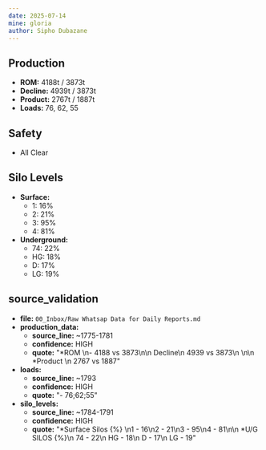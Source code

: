 ```yaml
---
date: 2025-07-14
mine: gloria
author: Sipho Dubazane
---
```


## Production
- **ROM:** 4188t / 3873t
- **Decline:** 4939t / 3873t
- **Product:** 2767t / 1887t
- **Loads:** 76, 62, 55

## Safety
- All Clear

## Silo Levels
- **Surface:**
    - 1: 16%
    - 2: 21%
    - 3: 95%
    - 4: 81%
- **Underground:**
    - 74: 22%
    - HG: 18%
    - D: 17%
    - LG: 19%

## source_validation
- **file:** `00_Inbox/Raw Whatsap Data for Daily Reports.md`
- **production_data:**
    - **source_line:** ~1775-1781
    - **confidence:** HIGH
    - **quote:** "*ROM \n- 4188 vs 3873\n\n Decline\n     4939 vs 3873\n     \n\n  *Product   \n     2767 vs 1887"
- **loads:**
    - **source_line:** ~1793
    - **confidence:** HIGH
    - **quote:** "- 76;62;55"
- **silo_levels:**
    - **source_line:** ~1784-1791
    - **confidence:** HIGH
    - **quote:** "*Surface Silos {%} \n1 -  16\n2 - 21\n3 - 95\n4 - 81\n\n *U/G SILOS {%}\n 74 - 22\n HG - 18\n D    - 17\n LG - 19"
